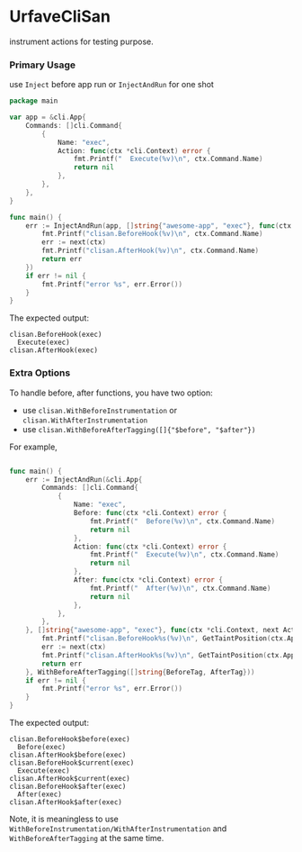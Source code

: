 
# UrfaveCliSan

instrument actions for testing purpose.

### Primary Usage

use `Inject` before app run or `InjectAndRun` for one shot

```go
package main

var app = &cli.App{
    Commands: []cli.Command{
        {
            Name: "exec",
            Action: func(ctx *cli.Context) error {
                fmt.Printf("  Execute(%v)\n", ctx.Command.Name)
                return nil
            },
        },
    },
}

func main() {
	err := InjectAndRun(app, []string{"awesome-app", "exec"}, func(ctx *cli.Context, next ActionFunc) error {
		fmt.Printf("clisan.BeforeHook(%v)\n", ctx.Command.Name)
		err := next(ctx)
		fmt.Printf("clisan.AfterHook(%v)\n", ctx.Command.Name)
		return err
	})
	if err != nil {
		fmt.Printf("error %s", err.Error())
	}
}
```

The expected output:

```
clisan.BeforeHook(exec)
  Execute(exec)
clisan.AfterHook(exec)
```

### Extra Options

To handle before, after functions, you have two option:
+ use `clisan.WithBeforeInstrumentation` or `clisan.WithAfterInstrumentation`
+ use `clisan.WithBeforeAfterTagging([]{"$before", "$after"})`

For example,

```go

func main() {
	err := InjectAndRun(&cli.App{
		Commands: []cli.Command{
			{
				Name: "exec",
				Before: func(ctx *cli.Context) error {
					fmt.Printf("  Before(%v)\n", ctx.Command.Name)
					return nil
				},
				Action: func(ctx *cli.Context) error {
					fmt.Printf("  Execute(%v)\n", ctx.Command.Name)
					return nil
				},
				After: func(ctx *cli.Context) error {
					fmt.Printf("  After(%v)\n", ctx.Command.Name)
					return nil
				},
			},
		},
	}, []string{"awesome-app", "exec"}, func(ctx *cli.Context, next ActionFunc) error {
		fmt.Printf("clisan.BeforeHook%s(%v)\n", GetTaintPosition(ctx.App), ctx.Command.Name)
		err := next(ctx)
		fmt.Printf("clisan.AfterHook%s(%v)\n", GetTaintPosition(ctx.App), ctx.Command.Name)
		return err
	}, WithBeforeAfterTagging([]string{BeforeTag, AfterTag}))
	if err != nil {
		fmt.Printf("error %s", err.Error())
	}
}
```

The expected output:

```
clisan.BeforeHook$before(exec)
  Before(exec)
clisan.AfterHook$before(exec)
clisan.BeforeHook$current(exec)
  Execute(exec)
clisan.AfterHook$current(exec)
clisan.BeforeHook$after(exec)
  After(exec)
clisan.AfterHook$after(exec)
```

Note, it is meaningless to use `WithBeforeInstrumentation/WithAfterInstrumentation` and `WithBeforeAfterTagging` at the same time.
